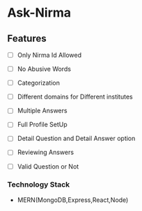 
# Ask-Nirma

## Features

- [ ]  Only Nirma Id Allowed 
- [ ]  No Abusive Words 
- [ ]  Categorization 
- [ ]  Different domains for Different institutes 
- [ ]  Multiple Answers 
- [ ]  Full Profile SetUp
- [ ]  Detail Question and Detail Answer option
- [ ]  Reviewing Answers
- [ ]  Valid Question or Not 


### Technology Stack
 -  MERN(MongoDB,Express,React,Node) 

